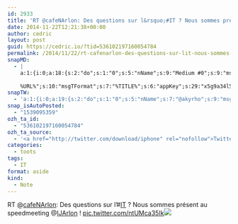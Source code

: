 ```yaml
---
id: 2933
title: 'RT @cafeNArlon: Des questions sur l&rsquo;#IT ? Nous sommes présent au speedmeeting @IJArlon ! pic.twitter.com/ntUMca35Ik'
date: 2014-11-22T12:21:38+00:00
author: cedric
layout: post
guid: https://cedric.io/?tid=536102197160054784
permalink: /2014/11/22/rt-cafenarlon-des-questions-sur-lit-nous-sommes-present-au-speedmeeting-ijarlon-pic-twitter-com-ntumca35ik/
snapMD:
  - |
    a:1:{i:0;a:18:{s:2:"do";s:1:"0";s:5:"nName";s:9:"Medium #0";s:9:"msgFormat";s:19:"%FULLTEXT%
    
    %URL%";s:10:"msgTFormat";s:7:"%TITLE%";s:6:"appKey";s:29:"x5g9a34l5z294i5y2q284e4g54454";s:6:"appSec";s:85:"d3h0a44e4s2b4i5u2r234m5f5b4v2l5q2a444h574347464a454x2w20374447494c484b4w2c464f5u2d4z2";s:8:"inclTags";s:1:"1";s:7:"fltrsOn";i:0;s:5:"fltrs";a:0:{}s:7:"proxyOn";i:0;s:7:"useSURL";i:0;s:1:"v";i:350;s:4:"publ";s:1:"0";s:11:"accessToken";s:65:"2353413aa5437433e5648ccf74a16119308317c52d1a24d8ed99f26add037528a";s:12:"appAppUserID";s:65:"104b21fd8da79171a6e7bf800d03b4b761204f242935e05d2d86850a6b1635f77";s:14:"appAppUserName";s:26:"Cédric Bousmanne (akyrho)";s:13:"appAppUserURL";s:26:"https://medium.com/@akyrho";s:7:"pubList";a:0:{}}}
snapTW:
  - 'a:1:{i:0;a:19:{s:2:"do";s:1:"0";s:5:"nName";s:7:"@akyrho";s:9:"msgFormat";s:26:"%TITLE%. %EXCERPT% - %URL%";s:6:"appKey";s:55:"x5g9a8325v2y475r3c4m48584n53446p423r3r5u3e356j5j3k4r2p3";s:6:"appSec";s:105:"d3h0a94o46415u594v3q5l5n5l4r4x474x4j484o473u4i5w2m4k494z2k344n306n5r3l5v2s554p4n3p3k45495c3z4v4d3m3u5w525";s:7:"fltrsOn";i:0;s:5:"fltrs";a:0:{}s:7:"proxyOn";i:0;s:7:"useSURL";i:0;s:1:"v";i:350;s:5:"twURL";s:25:"http://twitter.com/akyrho";s:11:"accessToken";s:50:"6678782-Eyg60SCeh7762DEIsYtTPD5GVeOuSN8ATMdF2Lpppe";s:14:"accessTokenSec";s:45:"PgGDCbcYLJnR5esZjY9ID72A33mUNCYnQwaQTBsojSJNa";s:5:"tw140";i:0;s:10:"riComments";s:1:"1";s:11:"riCommentsM";s:1:"1";s:12:"riCommentsAA";s:1:"1";s:8:"attchImg";s:1:"1";s:9:"wpImgSize";s:4:"full";}}'
snap_isAutoPosted:
  - "1539095359"
ozh_ta_id:
  - "536102197160054784"
ozh_ta_source:
  - '<a href="http://twitter.com/download/iphone" rel="nofollow">Twitter for iPhone</a>'
categories:
  - toots
tags:
  - IT
format: aside
kind:
  - Note
---
```

RT <span class="username username_linked">@<a href="https://twitter.com/cafeNArlon" title="Café Numérique Arlon">cafeNArlon</a></span>: Des questions sur l&rsquo;<span class="hashtag hashtag_local">#<a href="https://cedric.io/tag/it/">IT</a> ? Nous sommes présent au speedmeeting <span class="username username_linked">@<a href="https://twitter.com/IJArlon" title="Infor Jeunes Arlon">IJArlon</a></span> ! <a href="https://twitter.com/cafeNArlon/status/536100970946920448/photo/1" title="https://twitter.com/cafeNArlon/status/536100970946920448/photo/1" class="link link_untco link_untco_image">pic.twitter.com/ntUMca35Ik</a><span class="embed_image embed_image_yes"><a href="https://twitter.com/cafeNArlon/status/536100970946920448/photo/1"><img src="https://i1.wp.com/pbs.twimg.com/media/B3Cc_e4CQAAgtVc.jpg?w=900&#038;ssl=1" data-recalc-dims="1" /></a></span></p>